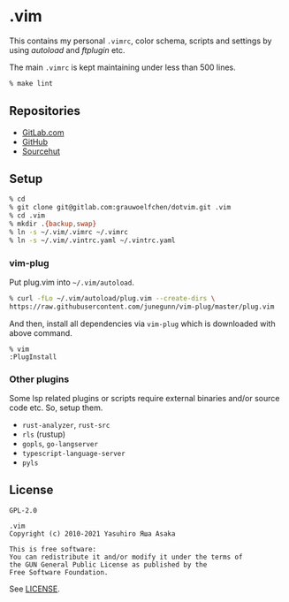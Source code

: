 # .vim

This contains my personal `.vimrc`, color schema, scripts and
settings by using _autoload_ and _ftplugin_ etc.

The main `.vimrc` is kept maintaining under less than 500 lines.

```zsh
% make lint
```

## Repositories

* [GitLab.com](https://gitlab.com/grauwoelfchen/DotVim)
* [GitHub](https://gitlab.com/grauwoelfchen/.vim)
* [Sourcehut](https://git.sr.ht/~grauwoelfchen/.vim)

## Setup

```zsh
% cd
% git clone git@gitlab.com:grauwoelfchen/dotvim.git .vim
% cd .vim
% mkdir .{backup,swap}
% ln -s ~/.vim/.vimrc ~/.vimrc
% ln -s ~/.vim/.vintrc.yaml ~/.vintrc.yaml
```

### vim-plug

Put plug.vim into `~/.vim/autoload`.

```zsh
% curl -fLo ~/.vim/autoload/plug.vim --create-dirs \
https://raw.githubusercontent.com/junegunn/vim-plug/master/plug.vim
```

And then, install all dependencies via `vim-plug` which is downloaded with
above command.

```
% vim
:PlugInstall
```

### Other plugins

Some lsp related plugins or scripts require external binaries and/or source
code etc. So, setup them.

* `rust-analyzer`, `rust-src`
* `rls` (rustup)
* `gopls`, `go-langserver`
* `typescript-language-server`
* `pyls`


## License

`GPL-2.0`

```
.vim
Copyright (c) 2010-2021 Yasuhiro Яша Asaka

This is free software:
You can redistribute it and/or modify it under the terms of
the GUN General Public License as published by the
Free Software Foundation.
```

See [LICENSE](LICENSE).
